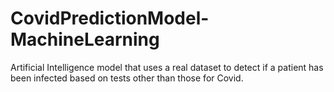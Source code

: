 # CovidPredictionModel-MachineLearning
Artificial Intelligence model that uses a real dataset to detect if a patient has been infected based on tests other than those for Covid.
